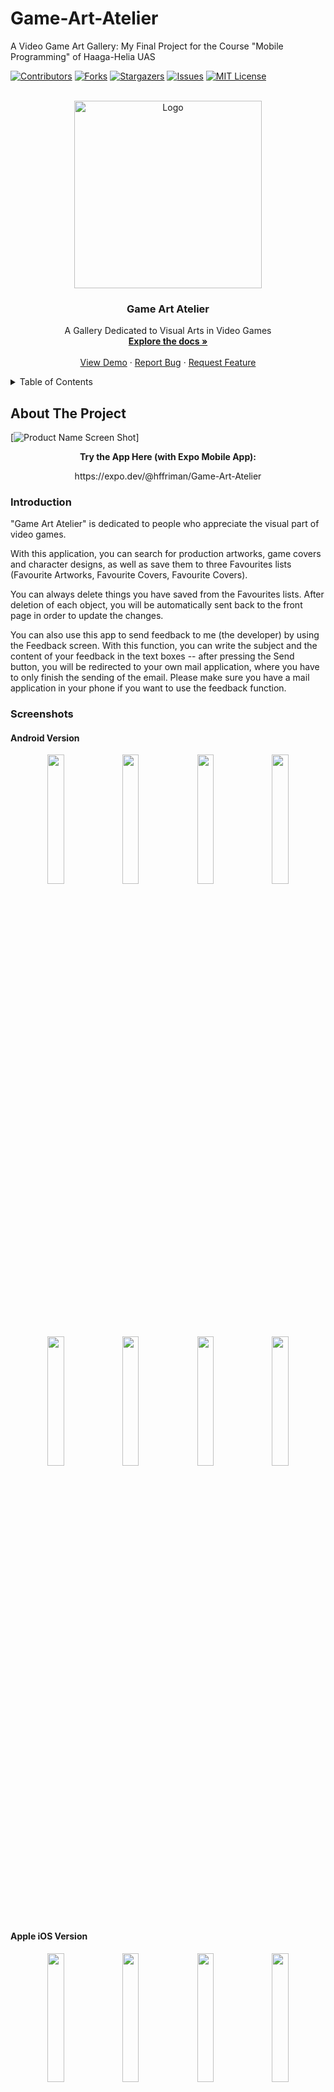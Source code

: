 # Game-Art-Atelier
A Video Game Art Gallery: My Final Project for the Course "Mobile Programming" of Haaga-Helia UAS

<div id="top"></div>
<!--
*** Thanks for checking out the Best-README-Template. If you have a suggestion
*** that would make this better, please fork the repo and create a pull request
*** or simply open an issue with the tag "enhancement".
*** Don't forget to give the project a star!
*** Thanks again! Now go create something AMAZING! :D
-->

<!-- PROJECT SHIELDS -->
<!--
*** I'm using markdown "reference style" links for readability.
*** Reference links are enclosed in brackets [ ] instead of parentheses ( ).
*** See the bottom of this document for the declaration of the reference variables
*** for contributors-url, forks-url, etc. This is an optional, concise syntax you may use.
*** https://www.markdownguide.org/basic-syntax/#reference-style-links
-->
[![Contributors][contributors-shield]][contributors-url]
[![Forks][forks-shield]][forks-url]
[![Stargazers][stars-shield]][stars-url]
[![Issues][issues-shield]][issues-url]
[![MIT License][license-shield]][license-url]


<!-- PROJECT LOGO -->
<br />
<div align="center">
  <a href="https://img.shields.io/github/stars/hffriman/Game-Art-Atelier">
    <img src="images/GameArtAtelier.png" alt="Logo" width="300" height="300">
  </a>
 </div>

<h3 align="center">Game Art Atelier</h3>

  <p align="center">
    A Gallery Dedicated to Visual Arts in Video Games
    <br />
    <a href="https://github.com/hffriman/Game-Art-Atelier"><strong>Explore the docs »</strong></a>
    <br />
    <br />
    <a href="https://expo.dev/@hffriman/Game-Art-Atelier">View Demo</a>
    ·
    <a href="https://github.com/hffriman/Game-Art-Atelier/issues">Report Bug</a>
    ·
    <a href="https://github.com/hffriman/Game-Art-Atelier/issues">Request Feature</a>
  </p>
</div>



<!-- TABLE OF CONTENTS -->
<details>
  <summary>Table of Contents</summary>
  <ol>
    <li>
      <a href="#about-the-project">About The Project</a>
      <ul>
        <li><a href="#introduction">Introduction</a></li>
        <li><a href="#screenshots">Screenshots</a></li>
        <ul>
          <li><a href="#android-version">Android Version</a></li>
          <li><a href="#apple-ios-version">Apple iOS Version</a></li>
        </ul>
        <li><a href="#built-with">Built With</a></li>
      </ul>
    </li>
    <li>
      <a href="#getting-started">Getting Started</a>
      <ul>
        <li><a href="#prerequisites">Prerequisites</a></li>
        <li><a href="#installation">Installation</a></li>
      </ul>
    </li>
    <li><a href="#roadmap">Roadmap</a></li>
    <li><a href="#contributing">Contributing</a></li>
    <li><a href="#license">License</a></li>
    <li><a href="#contact">Contact</a></li>
  </ol>
</details>


<!-- ABOUT THE PROJECT -->
## About The Project

[![Product Name Screen Shot][product-screenshot]]

<div align="center"> 
  <b>Try the App Here (with Expo Mobile App):</b>
  <p>https://expo.dev/@hffriman/Game-Art-Atelier</p>
</div>

### Introduction

"Game Art Atelier" is dedicated to people who appreciate the visual part of video games.

With this application, you can search for production artworks, game covers and character designs, as well as save them to three Favourites lists (Favourite Artworks, Favourite Covers, Favourite Covers). 

You can always delete things you have saved from the Favourites lists. After deletion of each object, you will be automatically sent back to the front page in order to update the changes.

You can also use this app to send feedback to me (the developer) by using the Feedback screen. With this function, you can write the subject and the content of your feedback in the text boxes -- after pressing the Send button, you will be redirected to your own mail application, where you have to only finish the sending of the email. Please make sure you have a mail application in your phone if you want to use the feedback function.


### Screenshots

#### Android Version
<div align="center">
   <img src="images/android-screenshot-1.jpg" width="23%" height="23%">
   <img src="images/android-screenshot-2.jpg" width="23%" height="23%">
   <img src="images/android-screenshot-3.jpg" width="23%" height="23%">   
   <img src="images/android-screenshot-4.jpg" width="23%" height="23%">
 </div>
 <br>
 <br>
 <div align="center">
   <img src="images/android-screenshot-5.jpg" width="23%" height="23%">
   <img src="images/android-screenshot-6.jpg" width="23%" height="23%">
   <img src="images/android-screenshot-7.jpg" width="23%" height="23%">
   <img src="images/android-screenshot-8.jpg" width="23%" height="23%">
</div>
<br>
<br>

#### Apple iOS Version
<div align="center">
   <img src="images/ios-screenshot-1.jpg" width="23%" height="23%">
   <img src="images/ios-screenshot-2.jpg" width="23%" height="23%">
   <img src="images/ios-screenshot-3.jpg" width="23%" height="23%">   
   <img src="images/ios-screenshot-4.jpg" width="23%" height="23%">
 </div>
 <br>
 <br>
 <div align="center">
   <img src="images/ios-screenshot-5.jpg" width="23%" height="23%">
   <img src="images/ios-screenshot-6.jpg" width="23%" height="23%">
   <img src="images/ios-screenshot-7.jpg" width="23%" height="23%">
    <img src="images/ios-screenshot-8.jpg" width="23%" height="23%">
 </div>
<br>
<br>
<br>

   
### Built With

* [React.js](https://reactjs.org/)
* [React Native](https://reactnative.dev/)
* [Expo](https://expo.dev/)
* [IGDB](https://api-docs.igdb.com/#about)

<p align="right">(<a href="#top">back to top</a>)</p>



<!-- GETTING STARTED -->
## Getting Started

### Prerequisites

If you want to run this project in your app, there are things you have to do first:

**1. IGDB API (for API fetching):**
  - You must create a Twitch account and register your own app in order to get your own **Client ID** and **Client Secret**
  - With Cliend ID and Client Secret, you will get your own **Access Token** and **Token Type**
  - All the necessary instructions are here: https://api-docs.igdb.com/#account-creation

**2. Expo app (for using the app in your phone)**
  - Install the Expo app to your phone
  - Google Play (Android) and App Store (iOS)   

**3. Expo Cli (for making the app usable from your phone)**
  - Install the Expo Cli in your computer from the command line <br> <br>
     ```sh
     npm install –g expo-cli
     ```
### Installation

1. Clone the repository
   ```sh
   git clone https://github.com/hffriman/Game-Art-Atelier.git
   ```
2. Install NPM packages
   ```sh
   npm install
   ```
3. Create a file .env in the root of your project and add these inside of it:
    ```
    TWITCH_CLIENT_ID = YOUR CLIENT ID
    TWITCH_AUTHORIZATION = YOUR TOKEN TYPE YOUR CLIENT SECRET
    ```
4. Replace YOUR CLIENT ID, YOUR TOKEN TYPE and YOUR CLIENT SECRET with the values you are granted: <br>
   * **Tip 1: The Token Type's First Letter Must Be In Capital (example: bearer -> Bearer)** <br>
   * **Tip 2: There Must Be Space Between Token Type and the Client Secret (only one space)** <br>

5. Launch the app when you are ready:
    ```sh
    npm start
    ```

<p align="right">(<a href="#top">back to top</a>)</p>


<!-- ROADMAP -->
## Roadmap

See the [open issues](https://github.com/github_username/repo_name/issues) for a full list of proposed features (and known issues).

<p align="right">(<a href="#top">back to top</a>)</p>



<!-- CONTRIBUTING -->
## Contributing

If you have any interests of making enhancements to this project, feel free to fork the repository and create a pull request.
If you have only ideas, don't worry: you can always share them by opening an issue with the tag "enhancement".
Your contribution, in any shape or form, will always be appreciated!

Please consider giving this project a star, as well. Thank you very much!

1. Fork the Project
2. Create your Feature Branch (`git checkout -b feature/AmazingFeature`)
3. Commit your Changes (`git commit -m 'Add some AmazingFeature'`)
4. Push to the Branch (`git push origin feature/AmazingFeature`)
5. Open a Pull Request

<p align="right">(<a href="#top">back to top</a>)</p>



<!-- LICENSE -->
## License

Distributed under the MIT License. See `LICENSE.txt` for more information.

<p align="right">(<a href="#top">back to top</a>)</p>



<!-- CONTACT -->
## Contact

Henry Friman
  * Twitter: [@hffriman](https://twitter.com/@hfffennec)
  * Mail: henfriman.second@gmail.com
  * Link to My Profile: [https://github.com/hffriman](https://github.com/hffriman)
  * Link to this project: [https://github.com/hffriman/Game-Art-Atelier](https://github.com/hffriman/Game-Art-Atelier)

<p align="right">(<a href="#top">back to top</a>)</p>



<!-- MARKDOWN LINKS & IMAGES -->
<!-- https://www.markdownguide.org/basic-syntax/#reference-style-links -->
[contributors-shield]: https://img.shields.io/github/contributors/hffriman/Game-Art-Atelier.svg?style=for-the-badge
[contributors-url]: https://github.com/hffriman/Game-Art-Atelier/graphs/contributors
[forks-shield]: https://img.shields.io/github/forks/hffriman/Game-Art-Atelier.svg?style=for-the-badge
[forks-url]: https://github.com/hffriman/Game-Art-Atelier/network/members
[stars-shield]: https://img.shields.io/github/stars/hffriman/Game-Art-Atelier.svg?style=for-the-badge
[stars-url]: https://github.com/hffriman/Game-Art-Atelier/stargazers
[issues-shield]: https://img.shields.io/github/issues/hffriman/Game-Art-Atelier.svg?style=for-the-badge
[issues-url]: https://github.com/hffriman/Game-Art-Atelier/issues
[license-shield]: https://img.shields.io/github/license/hffriman/Game-Art-Atelier.svg?style=for-the-badge
[license-url]: https://github.com/hffriman/Game-Art-Atelier/blob/master/LICENSE.txt
[product-screenshot]: images/screenshot.png
